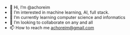 - 👋 Hi, I’m @achoreim
- 👀 I’m interested in machine learning, AI, full stack.
- 🌱 I’m currently learning computer science and informatics
- 💞️ I’m looking to collaborate on any and all
- 📫 How to reach me achoreim@gmail.com

<!---
achoreim/achoreim is a ✨ special ✨ repository because its `README.md` (this file) appears on your GitHub profile.
You can click the Preview link to take a look at your changes.
--->
